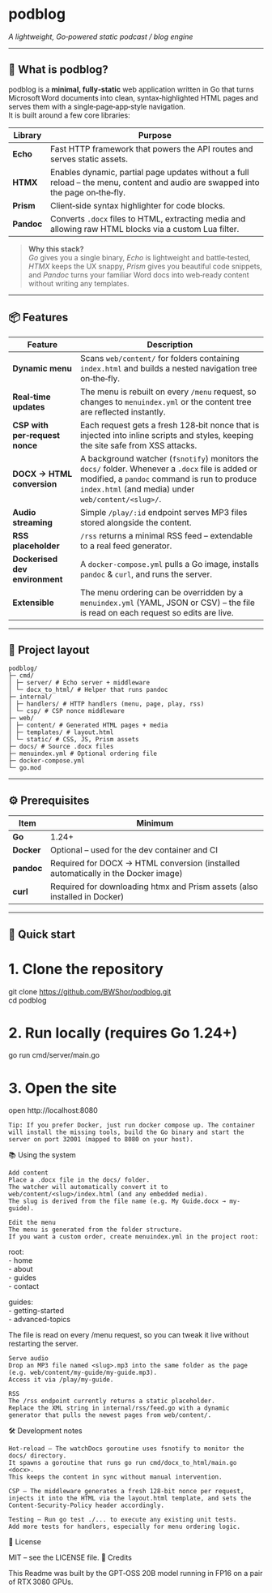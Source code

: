 # podblog

*A lightweight, Go‑powered static podcast / blog engine*

---

## 🚀 What is podblog?

podblog is a **minimal, fully‑static** web application written in Go that turns Microsoft Word documents into clean, syntax‑highlighted HTML pages and serves them with a single‑page‑app‑style navigation.  
It is built around a few core libraries:

| Library | Purpose |
|---------|---------|
| **Echo** | Fast HTTP framework that powers the API routes and serves static assets. |
| **HTMX** | Enables dynamic, partial page updates without a full reload – the menu, content and audio are swapped into the page on‑the‑fly. |
| **Prism** | Client‑side syntax highlighter for code blocks. |
| **Pandoc** | Converts `.docx` files to HTML, extracting media and allowing raw HTML blocks via a custom Lua filter. |

> **Why this stack?**  
> *Go* gives you a single binary, *Echo* is lightweight and battle‑tested, *HTMX* keeps the UX snappy, *Prism* gives you beautiful code snippets, and *Pandoc* turns your familiar Word docs into web‑ready content without writing any templates.

---

## 📦 Features

| Feature | Description |
|---------|-------------|
| **Dynamic menu** | Scans `web/content/` for folders containing `index.html` and builds a nested navigation tree on‑the‑fly. |
| **Real‑time updates** | The menu is rebuilt on every `/menu` request, so changes to `menuindex.yml` or the content tree are reflected instantly. |
| **CSP with per‑request nonce** | Each request gets a fresh 128‑bit nonce that is injected into inline scripts and styles, keeping the site safe from XSS attacks. |
| **DOCX → HTML conversion** | A background watcher (`fsnotify`) monitors the `docs/` folder. Whenever a `.docx` file is added or modified, a `pandoc` command is run to produce `index.html` (and media) under `web/content/<slug>/`. |
| **Audio streaming** | Simple `/play/:id` endpoint serves MP3 files stored alongside the content. |
| **RSS placeholder** | `/rss` returns a minimal RSS feed – extendable to a real feed generator. |
| **Dockerised dev environment** | A `docker-compose.yml` pulls a Go image, installs `pandoc` & `curl`, and runs the server. |
| **Extensible** | The menu ordering can be overridden by a `menuindex.yml` (YAML, JSON or CSV) – the file is read on each request so edits are live. |

---

## 📁 Project layout

```
podblog/
├─ cmd/
│ ├─ server/ # Echo server + middleware
│ └─ docx_to_html/ # Helper that runs pandoc
├─ internal/
│ ├─ handlers/ # HTTP handlers (menu, page, play, rss)
│ └─ csp/ # CSP nonce middleware
├─ web/
│ ├─ content/ # Generated HTML pages + media
│ ├─ templates/ # layout.html
│ └─ static/ # CSS, JS, Prism assets
├─ docs/ # Source .docx files
├─ menuindex.yml # Optional ordering file
├─ docker-compose.yml
└─ go.mod
```

---

## ⚙️ Prerequisites

| Item | Minimum |
|------|---------|
| **Go** | 1.24+ |
| **Docker** | Optional – used for the dev container and CI |
| **pandoc** | Required for DOCX → HTML conversion (installed automatically in the Docker image) |
| **curl** | Required for downloading htmx and Prism assets (also installed in Docker) |

---

## 🚀 Quick start

  
# 1. Clone the repository  
git clone https://github.com/BWShor/podblog.git  
cd podblog  

# 2. Run locally (requires Go 1.24+)  
go run cmd/server/main.go  

# 3. Open the site  
open http://localhost:8080  

    Tip: If you prefer Docker, just run docker compose up. The container will install the missing tools, build the Go binary and start the server on port 32001 (mapped to 8080 on your host).

📚 Using the system

    Add content
    Place a .docx file in the docs/ folder.
    The watcher will automatically convert it to web/content/<slug>/index.html (and any embedded media).
    The slug is derived from the file name (e.g. My Guide.docx → my-guide).

    Edit the menu
    The menu is generated from the folder structure.
    If you want a custom order, create menuindex.yml in the project root:

   root:  
     - home  
     - about  
     - guides  
     - contact  

   guides:  
     - getting-started  
     - advanced-topics  

The file is read on every /menu request, so you can tweak it live without restarting the server.

    Serve audio
    Drop an MP3 file named <slug>.mp3 into the same folder as the page (e.g. web/content/my-guide/my-guide.mp3).
    Access it via /play/my-guide.

    RSS
    The /rss endpoint currently returns a static placeholder.
    Replace the XML string in internal/rss/feed.go with a dynamic generator that pulls the newest pages from web/content/.

🛠️ Development notes

    Hot‑reload – The watchDocs goroutine uses fsnotify to monitor the docs/ directory.
    It spawns a goroutine that runs go run cmd/docx_to_html/main.go <docx>.
    This keeps the content in sync without manual intervention.

    CSP – The middleware generates a fresh 128‑bit nonce per request, injects it into the HTML via the layout.html template, and sets the Content‑Security‑Policy header accordingly.

    Testing – Run go test ./... to execute any existing unit tests.
    Add more tests for handlers, especially for menu ordering logic.

📄 License

MIT – see the LICENSE file.
👤 Credits

This Readme was built by the GPT‑OSS 20B model running in FP16 on a pair of RTX 3080 GPUs.
